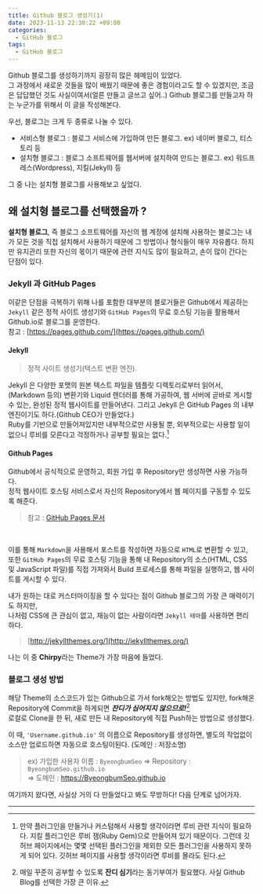 ```yaml
---
title: Github 블로그 생성기(1)
date: 2023-11-13 22:30:22 +09:00
categories:
  - GitHub 블로그
tags:
  - GitHub 블로그
---
```


Github 블로그를 생성하기까지 굉장히 많은 헤메임이 있었다.<br/>
그 과정에서 새로운 것들을 많이 배웠기 때문에 좋은 경험이라고도 할 수 있겠지만,
조금은 답답했던 것도 사실이여서(얼른 만들고 글쓰고 싶어..)
Github 블로그를 만들고자 하는 누군가를 위해서 이 글을 작성해본다.

우선, 블로그는 크게 두 종류로 나눌 수 있다.<br/>
- 서비스형 블로그 : 블로그 서비스에 가입하여 만든 블로그. ex) 네이버 블로그, 티스토리 등
- 설치형 블로그 : 블로그 소프트웨어를 웹서버에 설치하여 만드는 블로그. ex) 워드프레스(Wordpress), 지킬(Jekyll) 등

그 중 나는 설치형 블로그를 사용해보고 싶었다.

## 왜 설치형 블로그를 선택했을까 ? 
**설치형 블로그**, 즉 블로그 소프트웨어를 자신의 웹 계정에 설치해 사용하는 블로그는 내가 모든 것을 직접 설치해서 사용하기 때문에 그 방법이나 형식들이 매우 자유롭다. 하지만 유지관리 또한 자신의 몫이기 때문에 관련 지식도 많이 필요하고, 손이 많이 간다는 단점이 있다.

### Jekyll 과 GitHub Pages
이같은 단점을 극복하기 위해 나를 포함한 대부분의 블로거들은
Github에서 제공하는 `Jekyll` 같은 정적 사이트 생성기와 `GitHub Pages`의 무료 호스팅 기능을 활용해서 Github.io로 블로그를 운영한다.<br/>
참고 : [https://pages.github.com/](https://pages.github.com/)

#### Jekyll
>정적 사이트 생성기(텍스트 변환 엔진).

Jekyll 은 다양한 포맷의 원본 텍스트 파일을 템플릿 디렉토리로부터 읽어서, (Markdown 등의) 변환기와 Liquid 렌더러를 통해 가공하여, 웹 서버에 곧바로 게시할 수 있는, 완성된 정적 웹사이트를 만들어낸다. 그리고 Jekyll 은 GitHub Pages 의 내부 엔진이기도 하다.(Github CEO가 만들었다.)<br/>
Ruby를 기반으로 만들어져있지만 내부적으로만 사용될 뿐, 외부적으로는 사용할 일이 없으니 루비를 모른다고 걱정하거나 공부할 필요는 없다.[^1]

[^1]: 만약 플러그인을 만들거나 커스텀해서 사용할 생각이라면 루비 관련 지식이 필요하다. 지킬 플러그인은 루비 잼(Ruby Gem)으로 만들어져 있기 때문이다. 그런데 깃허브 페이지에서는 몇몇 선택된 플러그인을 제외한 모든 플러그인을 사용하지 못하게 되어 있다. 깃허브 페이지를 사용할 생각이라면 루비를 몰라도 된다.


#### Github Pages
 Github에서 공식적으로 운영하고, 회원 가입 후 Repository만 생성하면 사용 가능하다.<br/>
정적 웹사이트 호스팅 서비스로서 자신의 Repository에서 웹 페이지를 구동할 수 있도록 해준다.<br/>
> 참고 : [GitHub Pages 문서](https://docs.github.com/ko/pages/getting-started-with-github-pages/about-github-pages)

<br/>

이를 통해 `Markdown`을 사용해서 포스트를 작성하면 자동으로 `HTML`로 변환할 수 있고,<br/>
또한 `GitHub Pages`의 무료 호스팅 기능을 통해 내 Repository의 소스(HTML, CSS 및 JavaScript 파일)를 직접 가져와서 Build 프로세스를 통해 파일을 실행하고, 웹 사이트를 게시할 수 있다.

내가 원하는 대로 커스터마이징을 할 수 있다는 점이 Github 블로그의 가장 큰 매력이기도 하지만,<br/>
나처럼 CSS에 큰 관심이 없고, 재능이 없는 사람이라면 `Jekyll 테마`를 사용하면 편리하다.
> [http://jekyllthemes.org/](http://jekyllthemes.org/)


나는 이 중 **Chirpy**라는 Theme가 가장 마음에 들었다.

### 블로그 생성 방법

해당 Theme의 소스코드가 있는 Github으로 가서 fork해오는 방법도 있지만,
fork해온 Repository에 Commit을 하게되면 ***잔디가 심어지지 않으므로!***[^2]<br/>
로컬로 Clone을 한 뒤, 새로 만든 내 Repository에 직접 Push하는 방법으로 생성했다.

[^2]: 매일 꾸준히 공부할 수 있도록 **잔디 심기**라는 동기부여가 필요했다. 사실 Github Blog를 선택한 가장 큰 이유.

이 때, `'Username.github.io'` 의 이름으로 Repository를 생성하면, 별도의 작업없이 소스만 업로드하면 자동으로 호스팅이된다. (도메인 : 저장소명)
> ex) 가입한 사용자 이름 : `ByeongbumSeo` => Repository : `ByeongbumSeo.github.io` <br/>
=> 도메인 : https://ByeongbumSeo.github.io



여기까지 왔다면, 사실상 거의 다 만들었다고 봐도 무방하다! 다음 단계로 넘어가자.

---